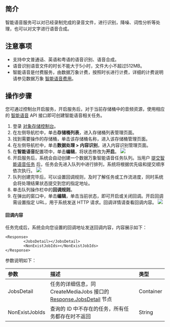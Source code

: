 ## 简介

智能语音服务可以对已经录制完成的录音文件，进行识别，降噪、词性分析等处理，也可以对文字进行语音合成。

## 注意事项

- 支持中文普通话、英语和粤语的语音识别、语音合成。
- 语音识别语音文件的时长不能大于5小时，文件大小不超过512MB。
- 智能语音是付费服务，由数据万象计费，按照时长进行计费，详细的计费说明请参见数据万象 [智能语音费用](https://cloud.tencent.com/document/product/460/81777)。


## 操作步骤

您可通过控制台开启服务，开启服务后，对于当前存储桶中的音频资源，使用相应的 [智能语音](https://cloud.tencent.com/document/product/460/81072) API 接口即可创建智能语音相关任务。

1. 登录 [对象存储控制台](https://console.cloud.tencent.com/cos)。
2. 在左侧导航栏中，单击**存储桶列表**，进入存储桶列表管理页面。
3. 找到需要操作的存储桶，单击该存储桶名称，进入该存储桶管理页面。
4. 在左侧导航栏中，单击**数据处理 > 内容识别**，进入内容识别管理页面。
5. 在**智能语音**配置项中，单击**编辑**，将状态修改为**开启**。
![](https://qcloudimg.tencent-cloud.cn/raw/7469dc3220bf8b0bec04bef74ca149f4.png)
6. 开启服务后，系统会自动创建一个数据万象智能语音任务队列。当用户 [提交智能语音任务](https://cloud.tencent.com/document/product/436/53968#.E5.88.9B.E5.BB.BA.E8.AF.AD.E9.9F.B3.E8.AF.86.E5.88.AB.E4.BB.BB.E5.8A.A1) 后，任务会先进入队列中进行排列，系统将根据优先级和提交顺序依次执行。
![](https://qcloudimg.tencent-cloud.cn/raw/e9c2a25a2def313822b85fb63e4ff96d.png)
7. 队列创建完毕后，可以设置回调规则，及时了解任务或工作流进度，同时系统会将处理结果状态提交到您的指定地址。
8. 单击队列操作栏中的**回调规则**。
9. 在弹出的窗口中，单击**编辑**，单击当前状态，即可开启或关闭回调。开启回调需设置指定 URL，用于系统发送 HTTP 请求。回调详情请查看回调内容。
![](https://main.qcloudimg.com/raw/5242bb992bf0d4686919b9a9071ab4ff.jpg)

#### 回调内容

任务完成后，系统会向您设置的回调地址发送回调内容，内容展示如下：

```shell
<Response>
        <JobsDetail></JobsDetail>
        <NonExistJobIds></NonExistJobIds>
</Response>
```

参数说明如下：

| 参数           | 描述                                                         | 类型      |
| :------------- | :----------------------------------------------------------- | :-------- |
| JobsDetail     | 任务的详细信息，同 CreateMediaJobs 接口的 [Response.JobsDetail](https://cloud.tencent.com/document/product/460/48233#.E5.93.8D.E5.BA.94) 节点 | Container |
| NonExistJobIds | 查询的 ID 中不存在的任务，所有任务都存在时不返回             | String    |

